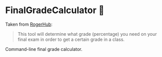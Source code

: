 # FinalGradeCalculator :apple:

Taken from [RogerHub](https://rogerhub.com/final-grade-calculator/):
> This tool will determine what grade (percentage) you need on your final exam in order to get a certain grade in a class.

Command-line final grade calculator. 
